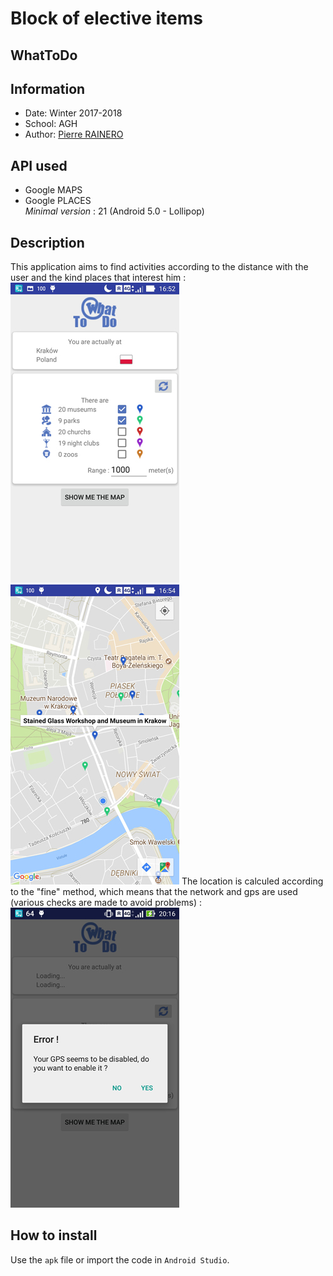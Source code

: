 # Block of elective items

## WhatToDo  

## Information  
  * Date: Winter 2017-2018  
  * School: AGH  
  * Author: [Pierre RAINERO](pierre.rainero@hotmail.fr)  

## API used
  * Google MAPS
  * Google PLACES  
_Minimal version_ : 21 (Android 5.0 - Lollipop)

## Description
This application aims to find activities according to the distance with the user and the kind places that interest him :
![main](imgs/main.jpg)   ![map](imgs/map.jpg)
The location is calculed according to the "fine" method, which means that the network and gps are used (various checks are made to avoid problems) :
![gps_check](imgs/gps_check.jpg) 
  
## How to install
Use the `apk` file or import the code in `Android Studio`.